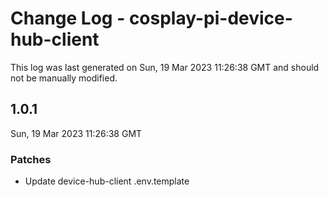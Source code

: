# Change Log - cosplay-pi-device-hub-client

This log was last generated on Sun, 19 Mar 2023 11:26:38 GMT and should not be manually modified.

## 1.0.1
Sun, 19 Mar 2023 11:26:38 GMT

### Patches

- Update device-hub-client .env.template

